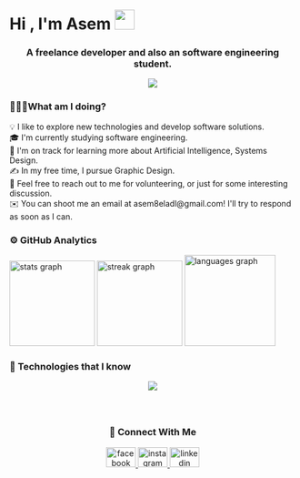 <h1 align="left">Hi , I'm Asem <img src="https://camo.githubusercontent.com/0c732027af8a28d138e3698181f7be7c9b97d443b4beb9c7ce8ec4cffc6b4767/68747470733a2f2f6d656469612e67697068792e636f6d2f6d656469612f6876524a434c467a6361737252346961377a2f67697068792e676966" , width="35"> </img></h1>

###

<h3 align="center">A freelance developer and also an software engineering student.</h3>

<div align="center" >
<img src="https://media3.giphy.com/media/v1.Y2lkPTc5MGI3NjExdG54YmJkMzB4dmtzMmwzeXJqcGgwYmdwYWVoM244b2NoMjVzcTZ3MSZlcD12MV9pbnRlcm5hbF9naWZfYnlfaWQmY3Q9Zw/0fz5uNPHnoVHLEhAW2/giphy.gif"> </img>
</div>


###
<h3 align="left">👨🏻‍💻What am I doing?</h3>
<p align="left">
  💡  I like to explore new technologies and develop software solutions.<br>🎓  I'm currently studying software engineering.<br>🌱  I'm on track for learning more about Artificial Intelligence, Systems Design.<br>✍️  In my free time, I pursue Graphic Design.<br>💬  Feel free to reach out to me for   volunteering, or just for some interesting discussion.<br>✉️  You can shoot me an email at asem8eladl@gmail.com! I'll try to respond as soon as I can.</p>

###


###


<div align="left">
<h3 align="left">⚙️  GitHub Analytics</h3>
  <img src="https://github-readme-stats.vercel.app/api?username=Asem-Hosam&hide_title=false&hide_rank=false&show_icons=true&include_all_commits=true&count_private=true&disable_animations=false&theme=omni&locale=en&hide_border=true&order=1" height="150" alt="stats graph"  />
  <img src="https://streak-stats.demolab.com?user=Asem-Hosam&locale=en&mode=daily&theme=omni&hide_border=true&border_radius=5&order=3" height="150" alt="streak graph"  />
  <img src="https://github-readme-stats.vercel.app/api/top-langs?username=Asem-Hosam&locale=en&hide_title=false&layout=compact&card_width=320&langs_count=5&theme=omni&hide_border=true&order=2&custom_title=Languages" height="160" alt="languages graph"  />
</div>

###


###

<h3 align="left">🧬 Technologies that I know</h3>
<div align="center">
    <img src="https://skillicons.dev/icons?i=git,github,cs,cpp,flutter,dart,firebase,js,ts,react,ps,ai,ae,figma, ,html,css,bootstrap,nodejs,express,npm,mysql,mongodb,sqlite,sequelize" />
</div>



###


###

<br clear="both">

<div align="center">
<h3 align="center">🔗 Connect With Me</h3>
  <a href="https://www.facebook.com/Asem8eladl/" target="_blank">
    <img src="https://raw.githubusercontent.com/maurodesouza/profile-readme-generator/master/src/assets/icons/social/facebook/default.svg" width="52" height="35" alt="facebook logo"  />
  </a>
  <a href="https://www.instagram.com/asemeladll/" target="_blank">
    <img src="https://raw.githubusercontent.com/maurodesouza/profile-readme-generator/master/src/assets/icons/social/instagram/default.svg" width="52" height="35" alt="instagram logo"  />
  </a>
  <a href="https://www.linkedin.com/in/asem-hosam-a47aa0241/" target="_blank">
    <img src="https://raw.githubusercontent.com/maurodesouza/profile-readme-generator/master/src/assets/icons/social/linkedin/default.svg" width="52" height="35" alt="linkedin logo"  />
  </a>
</div>

###

